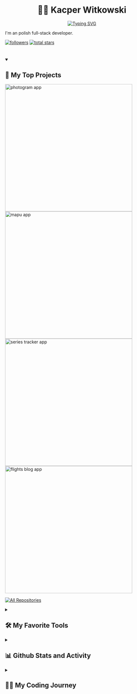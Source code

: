 <h1 align="center">🏄‍♂️ Kacper Witkowski</h1>

<p align="center">
<a href="https://git.io/typing-svg"><img src="https://readme-typing-svg.demolab.com?font=Fira+Code&pause=1000&color=FDE311&width=435&lines=Full-Stack+Web+Developer;3%2B+years+learning+experience;1+year+of+working+experience" alt="Typing SVG" /></a>
</p>

I'm an polish full-stack developer.

   <p align="left">
      <a href="https://github.com/kacperwitkowski?tab=followers">
         <img alt="followers" title="Follow me on Github" src="https://custom-icon-badges.demolab.com/github/followers/kacperwitkowski?color=236ad3&labelColor=1155ba&style=for-the-badge&logo=person-add&label=Follow&logoColor=white"/></a>
      <a href="https://github.com/kacperwitkowski?tab=repositories&sort=stargazers">
         <img alt="total stars" title="Total stars on GitHub" src="https://custom-icon-badges.demolab.com/github/stars/kacperwitkowski?color=55960c&style=for-the-badge&labelColor=488207&logo=star"/></a>
   </p>

#

 <details open> 
  <summary><h2>📘 My Top Projects</h2></summary>

<p align="left">
    <a href="https://github.com/kacperwitkowski/Photogram-App"><img width="417" src="https://github-readme-stats.vercel.app/api/pin/?username=kacperwitkowski&repo=Photogram-App&theme=react&bg_color=1F222E&title_color=FDE311&hide_border=true&icon_color=F8D866&show_icons=false" alt="photogram app"></a>
    <a href="https://github.com/kacperwitkowski/MapU-App"><img width="417" src="https://github-readme-stats.vercel.app/api/pin/?username=kacperwitkowski&repo=mapU-App&theme=react&bg_color=1F222E&title_color=FDE311&hide_border=true&icon_color=F8D866&show_icons=false" alt="mapu app"></a>
    <a href="https://github.com/kacperwitkowski/Series-Tracker"><img width="417" src="https://github-readme-stats.vercel.app/api/pin/?username=kacperwitkowski&repo=Series-Tracker&theme=react&bg_color=1F222E&title_color=FDE311&hide_border=true&icon_color=F8D866&show_icons=false" alt="series tracker app"></a>
    <a href="https://github.com/kacperwitkowski/Flights-blog"><img width="417" src="https://github-readme-stats.vercel.app/api/pin/?username=kacperwitkowski&repo=Flights-blog&theme=react&bg_color=1F222E&title_color=FDE311&hide_border=true&icon_color=F8D866&show_icons=false" alt="flights blog app"></a>
  </p>

<a href="https://github.com/kacperwitkowski?tab=repositories&sort=stargazers"><img alt="All Repositories" title="All Repositories" src="https://custom-icon-badges.demolab.com/badge/-Click%20Here%20For%20All%20My%20Repos-1F222E?style=for-the-badge&logoColor=white&logo=repo"/></a>

</details>

<details> 
  <summary><h2>🛠️ My Favorite Tools</h2></summary>

  <h3>👨‍💻 Programming and Markup Languages</h3>
  <p>
  <a href="https://github.com/search?q=user%3Akacperwitkowski+language%3Acss"><img alt="CSS" src="https://img.shields.io/badge/CSS-1572B6.svg?logo=css3&logoColor=white"></a>
  <a href="https://github.com/search?q=user%3Akacperwitkowski+language%3Ahtml"><img alt="HTML" src="https://img.shields.io/badge/HTML-E34F26.svg?logo=html5&logoColor=white"></a>
  <a href="https://github.com/search?q=user%3Akacperwitkowski+language%3Ajavascript"><img alt="JavaScript" src="https://img.shields.io/badge/JavaScript-F7DF1E.svg?logo=javascript&logoColor=black"></a>
  <a href="https://github.com/search?q=user%3ADenverCoder1+language%3Amarkdown"><img alt="Markdown" src="https://img.shields.io/badge/Markdown-000000.svg?logo=markdown&logoColor=white"></a>
  <a href="https://github.com/search?q=user%3Akacperwitkowski+language%3Ajavascript"><img alt="Node.js" src="https://img.shields.io/badge/Node.js-43853D.svg?logo=node.js&logoColor=white"></a>
  <a href="https://github.com/search?q=user%3Akacperwitkowski+language%3AtypeScript"><img alt="TypeScript" src="https://img.shields.io/badge/TypeScript-007ACC.svg?logo=typescript&logoColor=white"></a>
  </p>
    <h3>🧰 Frameworks and Libraries</h3>
  <p>
  <a href="#"><img alt="Arduino" src="https://img.shields.io/badge/-Arduino-00979D?logo=Arduino&logoColor=white"></a>
      <a href="#"><img alt="Express.js" src="https://img.shields.io/badge/Express.js-404d59.svg?logo=express&logoColor=white"></a>
      <a href="#"><img alt="GitHub Actions" src="https://img.shields.io/badge/GitHub%20Actions-2671E5.svg?logo=github%20actions&logoColor=white"></a>
      <a href="#"><img alt="JWT" src="https://img.shields.io/badge/JWT-2EDAFF.svg?logo=jsonwebtokens&logoColor=D22B2B"></a>
      <a href="#"><img alt="Material Design" src="https://img.shields.io/badge/Material%20Design-0081CB.svg?logo=material-design&logoColor=white"></a>
      <a href="#"><img alt="Next JS" src="https://custom-icon-badges.demolab.com/badge/nextjs-FFFFFF.svg?logo=nextjs&logoColor=white"></a>
      <a href="#"><img alt="React" src="https://img.shields.io/badge/React-20232a.svg?logo=react&logoColor=%2361DAFB"></a>
      <a href="#"><img alt="Redux" src="https://img.shields.io/badge/badge/Redux-purple.svg?logo=redux&logoColor=white"></a>
      <a href="#"><img alt="Sass" src="https://img.shields.io/badge/Sass-CD6799.svg?logo=sass&logoColor=white"></a>
      <a href="#"><img alt="Sanity" src="https://custom-icon-badges.demolab.com/badge/Sanity-FFFFFF.svg?logo=sanityCMS"></a>
      <a href="#"><img alt="Socket.io" src="https://img.shields.io/badge/SocketIO-white.svg?logo=socketdotio&logoColor=black"></a>
      <a href="#"><img alt="TailwindCSS" src="https://img.shields.io/badge/Tailwindcss-white.svg?logo=tailwindcss&logoColor=67E8F9"></a>
  </p>
    <h3>🗄️ Databases and Cloud Hosting</h3>
  <p>
      <a href="#"><img alt="Firebase" src="https://custom-icon-badges.demolab.com/badge/Firebase-orange.svg?logo=firebase&logoColor=white"></a>
      <a href="#"><img alt="GitHub Pages" src="https://img.shields.io/badge/GitHub%20Pages-327FC7.svg?logo=github&logoColor=white"></a>
      <a href="#"><img alt="Heroku" src="https://img.shields.io/badge/Heroku-430098.svg?logo=heroku&logoColor=white"></a>
      <a href="#"><img alt="MongoDB" src ="https://img.shields.io/badge/MongoDB-4ea94b.svg?logo=mongodb&logoColor=white"></a>
      <a href="#"><img alt="Render" src="https://img.shields.io/badge/Render-00979D.svg?logo=render&logoColor=white"></a>
      <a href="#"><img alt="Vercel" src="https://img.shields.io/badge/Vercel-000000.svg?logo=vercel&logoColor=white"></a>
  </p>
    <h3>💻 Software and Tools</h3>
  <p>
      <a href="#"><img alt="Git" src="https://img.shields.io/badge/Git-F05033.svg?logo=git&logoColor=white"></a>
      <a href="#"><img alt="GitHub Desktop" src="https://img.shields.io/badge/GitHub%20Desktop-8034A9.svg?logo=github&logoColor=white"></a>
      <a href="#"><img alt="Jupyter" src="https://img.shields.io/badge/Jupyter-F37626.svg?logo=Jupyter&logoColor=white"></a>
      <a href="#"><img alt="NPM" src="https://img.shields.io/badge/NPM-D22B2B.svg?logo=npm&logoColor=white"></a>
      <a href="#"><img alt="Postman" src="https://img.shields.io/badge/Postman-FF6C37?logo=postman&logoColor=white"></a>
      <a href="#"><img alt="Stack Overflow" src="https://img.shields.io/badge/-Stack%20Overflow-FE7A16?logo=stack-overflow&logoColor=white"></a>
      <a href="#"><img alt="Visual Studio Code" src="https://img.shields.io/badge/Visual%20Studio%20Code-0078d7.svg?logo=visual-studio-code&logoColor=white"></a>
  </p>
  </details>

<details> 
  <summary><h2>📊 Github Stats and Activity</h2></summary>
 <h3>💻 GitHub Profile Stats</h3>
   <a href="https://github.com/anuraghazra/github-readme-stats"><img alt="Kacper Witkowski's Github Stats" src="https://denvercoder1-github-readme-stats.vercel.app/api/?username=kacperwitkowski&show_icons=true&include_all_commits=true&count_private=true&theme=react&hide_border=true&bg_color=1F222E&title_color=FDE311&icon_color=F8D866" height="192px"/></a>
  <a href="https://github.com/anuraghazra/github-readme-stats"><img alt="Kacper Witkowski's Top Languages" src="https://denvercoder1-github-readme-stats.vercel.app/api/top-langs/?username=kacperwitkowski&langs_count=8&layout=compact&theme=react&hide_border=true&bg_color=1F222E&title_color=FDE311&icon_color=F8D866&hide=Jupyter%20Notebook,Roff" height="192px"/></a>
  <br/>

<b>Note:</b> Top languages is only a metric of the languages my public code consists of and doesn't reflect experience or skill level.

  </details>

<details>
 <summary><h2>👨‍💻 My Coding Journey</h2></summary>
  description

[website]: TBD

